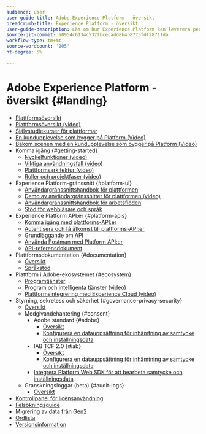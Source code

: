 ```yaml
---
audience: user
user-guide-title: Adobe Experience Platform - översikt
breadcrumb-title: Experience Platform - översikt
user-guide-description: Läs om hur Experience Platform kan leverera personaliserade upplevelser till era kunder i realtid.
source-git-commit: a0954c6134c532fbcecadd8b4b8775fdf28711da
workflow-type: tm+mt
source-wordcount: '205'
ht-degree: 5%

---
```



# Adobe Experience Platform - översikt {#landing}

* [Plattformsöversikt](home.md)
* [Plattformsöversikt (video)](video/platform-overview.md)
* [Självstudiekurser för plattformar](https://experienceleague.adobe.com/docs/platform-learn/tutorials/overview.html)
* [En kundupplevelse som bygger på Platform (Video)](video/customer-experience.md)
* [Bakom scenen med en kundupplevelse som bygger på Platform (Video)](video/customer-experience-bts.md)
* Komma igång {#getting-started}
   * [Nyckelfunktioner (video)](video/key-capabilities.md)
   * [Viktiga användningsfall (video)](video/platform-use-cases.md)
   * [Plattformsarkitektur (video)](video/platform-architecture.md)
   * [Roller och projektfaser (video)](video/roles-project-phases.md)
* Experience Platform-gränssnitt {#platform-ui}
   * [Användargränssnittshandbok för plattformen](ui-guide.md)
   * [Demo av användargränssnittet för plattformen (video)](video/platform-ui.md)
   * [Användargränssnittshandbok för arbetsflöden](workflows.md)
   * [Stöd för webbläsare och språk](browser-language-support.md)
* Experience Platform API:er {#platform-apis}
   * [Komma igång med plattforms-API:er](api-guide.md)
   * [Autentisera och få åtkomst till plattforms-API:er](api-authentication.md)
   * [Grundläggande om API](api-fundamentals.md)
   * [Använda Postman med Platform API:er](postman.md)
   * [API-referensdokument](https://www.adobe.com/go/platform-api-reference-en)
* Plattformsdokumentation {#documentation}
   * [Översikt](documentation/overview.md)
   * [Språkstöd](documentation/language-support.md)
* Plattform i Adobe-ekosystemet {#ecosystem}
   * [Programtjänster](application-services.md)
   * [Program och intelligenta tjänster (video)](video/application-intelligent-services.md)
   * [Plattformsintegrering med Experience Cloud (video)](video/experience-cloud-integrations.md)
* Styrning, sekretess och säkerhet {#governance-privacy-security}
   * [Översikt](./governance-privacy-security/overview.md)
   * Medgivandehantering {#consent}
      * Adobe standard {#adobe}
         * [Översikt](./governance-privacy-security/consent/adobe/overview.md)
         * [Konfigurera en datauppsättning för inhämtning av samtycke och inställningsdata](./governance-privacy-security/consent/adobe/dataset.md)
      * IAB TCF 2.0 {#iab}
         * [Översikt](./governance-privacy-security/consent/iab/overview.md)
         * [Konfigurera en datauppsättning för inhämtning av samtycke och inställningsdata](./governance-privacy-security/consent/iab/dataset.md)
      * [Integrera Platform Web SDK för att bearbeta samtycke och inställningsdata](./governance-privacy-security/consent/sdk.md)
   * Granskningsloggar (beta) {#audit-logs}
      * [Översikt](./governance-privacy-security/audit-logs/overview.md)
* [Kontrollpanel för licensanvändning](license-usage-dashboard.md)
* [Felsökningsguide](troubleshooting.md)
* [Migrering av data från Gen2](adls2-gen2-migration.md)
* [Ordlista](glossary.md)
* [Versionsinformation](https://www.adobe.com/go/platform-release-notes-en)

